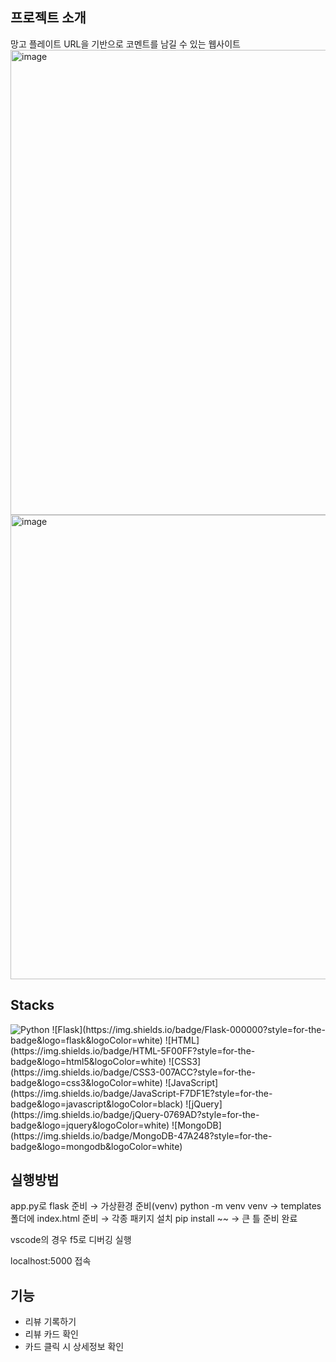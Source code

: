 ## 프로젝트 소개
망고 플레이트 URL을 기반으로 코멘트를 남길 수 있는 웹사이트
<img width="744" alt="image" src="https://github.com/Hediar/Mini-Project/assets/72387948/e16d52de-269f-4d61-8eb7-e57d82dc1fc8">
<img width="743" alt="image" src="https://github.com/Hediar/Mini-Project/assets/72387948/c2b24b3c-ed6f-41da-9129-260e64fea51c">

## Stacks
<img alt="Python" src ="https://img.shields.io/badge/Python-3776AB.svg?&style=for-the-badge&logo=Python&logoColor=white"/>
![Flask](https://img.shields.io/badge/Flask-000000?style=for-the-badge&logo=flask&logoColor=white)
![HTML](https://img.shields.io/badge/HTML-5F00FF?style=for-the-badge&logo=html5&logoColor=white)
![CSS3](https://img.shields.io/badge/CSS3-007ACC?style=for-the-badge&logo=css3&logoColor=white)
![JavaScript](https://img.shields.io/badge/JavaScript-F7DF1E?style=for-the-badge&logo=javascript&logoColor=black)
![jQuery](https://img.shields.io/badge/jQuery-0769AD?style=for-the-badge&logo=jquery&logoColor=white)
![MongoDB](https://img.shields.io/badge/MongoDB-47A248?style=for-the-badge&logo=mongodb&logoColor=white)

## 실행방법
app.py로 flask 준비 → 가상환경 준비(venv) python -m venv venv → templates폴더에 index.html 준비 → 각종 패키지 설치 pip install ~~ → 큰 틀 준비 완료

vscode의 경우 f5로 디버깅 실행

localhost:5000 접속

## 기능
- 리뷰 기록하기
- 리뷰 카드 확인
- 카드 클릭 시 상세정보 확인

